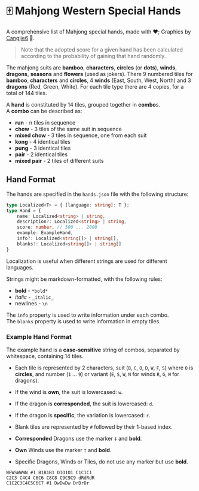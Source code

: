 
# 🀄️ Mahjong Western Special Hands

A comprehensive list of Mahjong special hands, made with ❤️;
Graphics by [Cangjie6](https://demching.itch.io/mahjong) 💝.

> Note that the adopted score for a given hand has been calculated
> according to the probability of gaining that hand randomly.

The mahjong suits are **bamboo**, **characters**, **circles** (or **dots**),
**winds**, **dragons**, **seasons** and **flowers** (used as jokers).
There 9 numbered tiles for **bamboo**, **characters** and **circles**,
4 **winds** (East, South, West, North) and 3 **dragons** (Red, Green, White).
For each tile type there are 4 copies, for a total of 144 tiles.

A **hand** is constituted by 14 tiles, grouped together in **combo**s.\
A **combo** can be described as:
- **run** - n tiles in sequence
- **chow** - 3 tiles of the same suit in sequence
- **mixed chow** - 3 tiles in sequence, one from each suit
- **kong** - 4 identical tiles
- **pung** - 3 identical tiles
- **pair** - 2 identical tiles
- **mixed pair** - 2 tiles of different suits

## Hand Format

The hands are specified in the `hands.json` file with the following structure:

```ts
type Localized<T> = { [language: string]: T };
type Hand = {
	name: Localized<string> | string,
	description?: Localized<string> | string,
	score: number, // 500 ... 2000
	example: ExampleHand,
	info?: Localized<string[]> | string[],
	blanks?: Localized<string[]> | string[]
}
```

Localization is useful when different strings are used for different languages.

Strings might be markdown-formatted, with the following rules:

- **bold** - `*bold*`
- _italic_ - `_italic_`
- newlines - `\n`

The `info` property is used to write information under each combo.\
The `blanks` property is used to write information in empty tiles.

### Example Hand Format

The example hand is a **case-sensitive** string of combos,
separated by whitespace, containing 14 tiles.

- Each tile is represented by 2 characters,
suit (`B`, `C`, `O`, `D`, `W`, `F`, `S`) where `O` is **circles**,
and number (`1` ... `9`) or variant (`E`, `S`, `W`, `N` for winds
`R`, `G`, `W` for dragons).
- If the wind is **own**, the suit is lowercased: `w`.
- If the dragon is **corresponded**, the suit is lowercased: `d`.
- If the dragon is **specific**, the variation is lowercased: `r`.
- Blank tiles are represented by `#` followed by their 1-based index.

- **Corresponded** Dragons use the marker `‡` and **bold**.
- **Own** Winds use the marker `†` and **bold**.
- Specific Dragons, Winds or Tiles, do not use any marker but use **bold**.

`WEWSWWWN #1 B1B1B1 O1O1O1 C1C1C1`\
`C2C3 C4C4 C6C6 C8C8 C9C9C9 dRdRdR`\
`C1C2C3C4C5C6C7 #1 DwDwDw DrDrDr`
